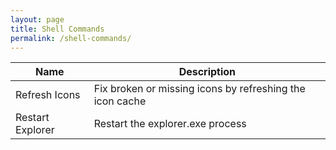 ```yaml
---
layout: page
title: Shell Commands
permalink: /shell-commands/
---
```



| Name | Description |
| --- | --- |
| Refresh Icons | Fix broken or missing icons by refreshing the icon cache |
| Restart Explorer | Restart the explorer.exe process |
